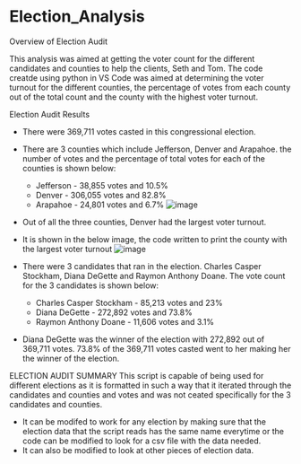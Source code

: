 # Election_Analysis
Overview of Election Audit 

This analysis was aimed at getting the voter count for the different candidates and counties to help the clients, Seth and Tom. The code creatde using python in VS Code was aimed at determining the voter turnout for the different counties, the percentage of votes from each county out of the total count and the county with the highest voter turnout. 

Election Audit Results 
- There were 369,711 votes casted in this congressional election. 
 
- There are 3 counties which include Jefferson, Denver and Arapahoe. the number of votes and the percentage of total votes for each of the counties is shown below: 
    - Jefferson - 38,855 votes and 10.5%
    - Denver - 306,055 votes and 82.8%
    - Arapahoe - 24,801 votes and 6.7%
![image](https://user-images.githubusercontent.com/85662949/125230557-ffdc2c80-e2a6-11eb-9e93-b96205048c32.png)

- Out of all the three counties, Denver had the largest voter turnout.  
- It is shown in the below image, the code written to print the county with the largest voter turnout 
![image](https://user-images.githubusercontent.com/85662949/125230798-87c23680-e2a7-11eb-8bd4-87ff05a8f414.png)

- There were 3 candidates that ran in the election. Charles Casper Stockham, Diana DeGette and Raymon Anthony Doane. The vote count for the 3 candidates is shown below: 
    - Charles Casper Stockham - 85,213 votes and 23%
    - Diana DeGette - 272,892 votes and 73.8%
    - Raymon Anthony Doane - 11,606 votes and 3.1%

- Diana DeGette was the winner of the election with 272,892 out of 369,711 votes. 73.8% of the 369,711 votes casted went to her making her the winner of the election.

ELECTION AUDIT SUMMARY 
This script is capable of being used for different elections as it is formatted in such a way that it iterated through the candidates and counties and votes and was not ceated specifically for the 3 candidates and counties. 
- It can be modifed to work for any election by making sure that the election data that the script reads has the same name everytime or the code can be modified to look for a csv file with the data needed.
- It can also be modified to look at other pieces of election data. 
